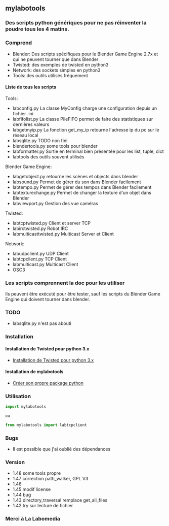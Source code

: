## mylabotools

### Des scripts python génériques pour ne pas réinventer la poudre tous les 4 matins.


### Comprend

* Blender: Des scripts spécifiques pour le Blender Game Engine 2.7x et qui ne peuvent tourner que dans Blender
* Twisted: des exemples de twisted en python3
* Network: des sockets simples en python3
* Tools: des outils utilisés fréquement

#### Liste de tous les scripts

Tools:

* labconfig.py La classe MyConfig charge une configuration depuis un fichier .ini
* labfifolist.py La classe PileFIFO permet de faire des statistiques sur dernières valeurs
* labgetmyip.py La fonction get_my_ip retourne l'adresse ip du pc sur le réseau local
* labsqlite.py TODO non fini
* blendertools.py some tools pour blender
* labformatter.py Sortie en terminal bien présentée pour les list, tuple, dict
* labtools des outils souvent utilisés

Blender Game Engine:

* labgetobject.py retourne les scènes et objects dans blender
* labsound.py Permet de gérer du son dans Blender facilement
* labtempo.py Permet de gérer des tempos dans Blender facilement
* labtexturechange.py Permet de changer la texture d'un objet dans Blender
* labviewport.py Gestion des vue caméras

Twisted:

* labtcptwisted.py Client et server TCP
* labirctwisted.py Robot IRC
* labmulticasttwisted.py Multicast Server et Client

Network:

* labudpclient.py UDP Client
* labtcpclient.py TCP Client
* labmulticast.py Multicast Client
* OSC3

### Les scripts comprennent la doc pour les utiliser

Ils peuvent être exécuté pour être tester, sauf les scripts du Blender Game Engine qui doivent tourner dans blender.

### TODO
* labsqlite.py n'est pas abouti

### Installation

#### Installation de Twisted pour python 3.x

* [Installation de Twisted pour python 3.x](https://ressources.labomedia.org/installation_de_twisted)

#### Installation de mylabotools

* [Créer son propre package python](https://ressources.labomedia.org/creer_son_propre_package_python)


### Utilisation

~~~python
import mylabotools

ou

from mylabotools import labtcpclient
~~~

### Bugs

* Il est possible que j'ai oublié des dépendances

### Version

* 1.48 some tools propre
* 1.47 correction path_walker, GPL V3
* 1.46
* 1.45 modif license
* 1.44 bug
* 1.43 directory_traversal remplace get_all_files
* 1.42 try sur lecture de fichier

### Merci à La Labomedia
